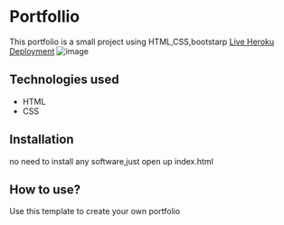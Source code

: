 # Portfollio

This portfolio is a small project using HTML,CSS,bootstarp 
[Live Heroku Deployment](https://portfollio121.herokuapp.com/)
![image](https://user-images.githubusercontent.com/108457305/178119094-89ea2c97-ec25-4e11-b173-6ce1c826b366.png)


## Technologies used

* HTML
* CSS

## Installation

no need to install any software,just open up index.html

## How to use?

Use this template to create your own portfolio
